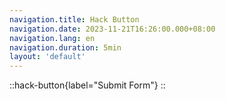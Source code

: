 ```yaml
---
navigation.title: Hack Button
navigation.date: 2023-11-21T16:26:00.000+08:00
navigation.lang: en
navigation.duration: 5min
layout: 'default'
---
```


::hack-button{label="Submit Form"}
::
